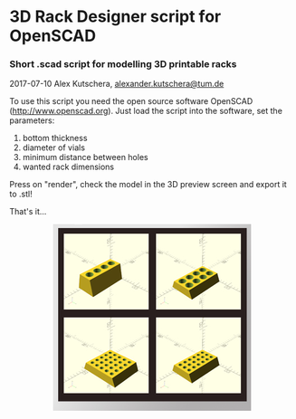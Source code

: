 # 3D Rack Designer script for OpenSCAD

### Short .scad script for modelling  3D printable racks
2017-07-10 Alex Kutschera, alexander.kutschera@tum.de

To use this script you need the open source software OpenSCAD (http://www.openscad.org). Just load the script into the software, set the parameters:
1. bottom thickness
2. diameter of vials
3. minimum distance between holes
4. wanted rack dimensions

Press on "render", check the model in the 3D preview screen and export it to .stl!

That's it...

<div style="text-align:center"><img src="https://github.com/vektorious/rack_designer/blob/master/images/rack_designer_model.jpg"/></div>

